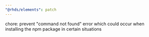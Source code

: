 ```yaml
---
"@rhds/elements": patch
---
```


chore: prevent "command not found" error which could occur when installing the npm package in certain situations

